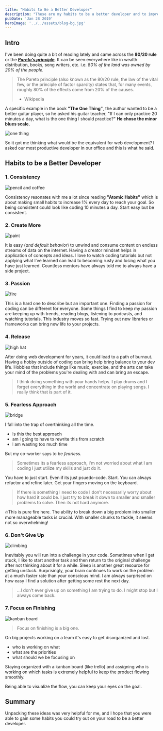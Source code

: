 ```yaml
---
title: "Habits to Be a Better Developer"
description: "These are my habits to be a better developer and to improve my skills. Interviewed a senior developer and these are his top 7 habits to be a better developer."
pubDate: 'Jan 28 2019'
heroImage: '../../assets/blog-bg.jpg'
---
```


## Intro

I've been doing quite a bit of reading lately and came across the **80/20 rule** or the [**_Pareto's principle_**](https://en.m.wikipedia.org/wiki/Pareto_principle). It can be seen everywhere like in wealth distribution, books, song writers, etc. i.e. _80% of the land was owned by 20% of the people._

> The Pareto principle (also known as the 80/20 rule, the law of the vital few, or the principle of factor sparsity) states that, for many events, roughly 80% of the effects come from 20% of the causes.
>
> - Wikipedia

A specific example in the book **"The One Thing"**, the author wanted to be a better guitar player, so he asked his guitar teacher, "If I can only practice 20 minutes a day, what is the one thing I should practice?" **He chose the minor blues scale.**

![one thing](../../assets/oneThing.png)

So it got me thinking what would be the equivalent for web development? I asked our most productive developer in our office and this is what he said.

## Habits to be a Better Developer

### 1. Consistency

![pencil and coffee](../../assets/consistant.jpg)

Consistency resonates with me a lot since reading **"Atomic Habits"** which is about making small habits to increase 1% every day to reach your goal. So being consistent could look like coding 10 minutes a day. Start easy but be consistent.

### 2. Create More

![paint](../../assets/create.jpg)

It is easy (_and default behavior_) to unwind and consume content on endless streams of data on the internet. Having a creator mindset helps in application of concepts and ideas. I love to watch coding tutorials but not applying what I've learned can lead to becoming rusty and losing what you have just learned. Countless mentors have always told me to always have a side project.

### 3. Passion

![fire](../../assets/campfire.jpg)

This is a hard one to describe but an important one. Finding a passion for coding can be different for everyone. Some things I find to keep my passion are keeping up with trends, reading blogs, listening to podcasts, and watching tutorials. This industry moves so fast. Trying out new libraries or frameworks can bring new life to your projects.

### 4. Release

![high hat](../../assets/drums.jpg)

After doing web development for years, it could lead to a path of burnout. Having a hobby outside of coding can bring help bring balance to your dev life. Hobbies that include things like music, exercise, and the arts can take your mind of the problems you're dealing with and can bring an escape.

> I think doing something with your hands helps. I play drums and I forget everything in the world and concentrate on playing songs. I really think that is part of it.

### 5. Fearless Approach

![bridge](../../assets/bridge.jpg)

I fall into the trap of overthinking all the time.

- Is this the best approach
- am I going to have to rewrite this from scratch
- I am wasting too much time

But my co-worker says to be _fearless_.

> Sometimes its a fearless approach, i'm not worried about what I am coding I just utilize my skills and just do it.

You have to just start. Even if its just psuedo-code. Start. You can always refactor and refine later. Get your fingers moving on the keyboard.

> If there is something I need to code I don't necessarily worry about how hard it could be. I just try to break it down to smaller and smaller problems to solve. Then its not hard anymore.

🔥This is pure fire here. The ability to break down a big problem into smaller more manageable tasks is crucial. With smaller chunks to tackle, it seems not so overwhelming!

### 6. Don't Give Up

![climbing](../../assets/climber.jpg)

Inevitably you will run into a challenge in your code. Sometimes when I get stuck, I like to start another task and then return to the original challenge after not thinking about it for a while. Sleep is another great resource for getting unstuck. Surprisingly, your brain continues to work on the problem at a much faster rate than your conscious mind. I am always surprised on how easy I find a solution after getting some rest the next day.

> ...I don't ever give up on something I am trying to do. I might stop but I always come back.

### 7. Focus on Finishing

![kanban board](../../assets/kanban.jpg)

> Focus on finishing is a big one.

On big projects working on a team it's easy to get disorganized and lost.

- who is working on what
- what are the priorities
- what should we be focusing on

Staying organized with a kanban board (like trello) and assigning who is working on which tasks is extremely helpful to keep the product flowing smoothly.

Being able to visualize the flow, you can keep your eyes on the goal.

## Summary

Unpacking these ideas was very helpful for me, and I hope that you were able to gain some habits you could try out on your road to be a better developer.
